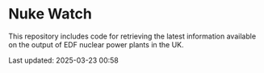 # Nuke Watch

This repository includes code for retrieving the latest information available on the output of EDF nuclear power plants in the UK.

Last updated: 2025-03-23 00:58